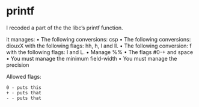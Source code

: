 # printf
I recoded a part of the the libc’s printf function.

it manages:
• The following conversions: csp
• The following conversions: diouxX with the following flags: hh, h, l and ll.
• The following conversion: f with the following flags: l and L.
• Manage %%
• The flags #0-+ and space
• You must manage the minimum field-width
• You must manage the precision

Allowed flags:
```
0 - puts this 
+ - puts that
- - puts that

```
